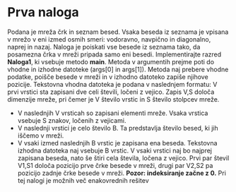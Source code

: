 # Prva naloga

Podana je mreža črk in seznam besed. Vsaka beseda iz seznama je vpisana v mrežo v eni izmed osmih
smeri: vodoravno, navpično in diagonalno, naprej in nazaj. Naloga je poiskati vse besede iz seznama
tako, da posamezna črka v mreži pripada samo eni besedi.
Implementirajte razred **Naloga1**, ki vsebuje metodo **main**. Metoda v argumentih prejme poti do
vhodne in izhodne datoteke (args[0] in args[1]). Metoda naj prebere vhodne podatke, poišče besede
v mreži in v izhodno datoteko zapiše njihove pozicije.
Tekstovna vhodna datoteka je podana v naslednjem formatu:
V prvi vrstici sta zapisani dve celi števili, ločeni z vejico. Zapis V,S določa dimenzije mreže, pri
čemer je V število vrstic in S število stolpcev mreže.
* V naslednjih V vrsticah so zapisani elementi mreže. Vsaka vrstica vsebuje S znakov, ločenih z
vejicami.
* V naslednji vrstici je celo število B. Ta predstavlja število besed, ki jih iščemo v mreži.
* V vsaki izmed naslednjih B vrstic je zapisana ena beseda.
Tekstovna izhodna datoteka naj vsebuje B vrstic. V vsaki vrstici naj bo najprej zapisana beseda, nato
še štiri cela števila, ločena z vejico. Prvi par števil V1,S1 določa pozicijo prve črke besede v mreži,
drugi par V2,S2 pa pozicijo zadnje črke besede v mreži. **Pozor: indeksiranje začne z 0.**
Pri tej nalogi je možnih več enakovrednih rešitev